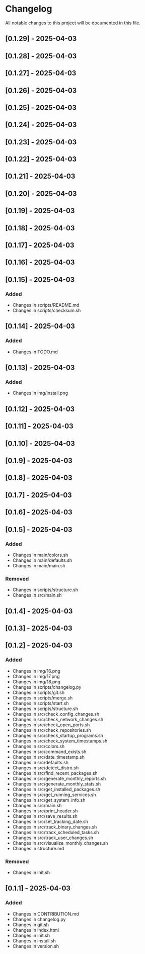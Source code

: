 # Changelog

All notable changes to this project will be documented in this file.

## [0.1.29] - 2025-04-03

## [0.1.28] - 2025-04-03

## [0.1.27] - 2025-04-03

## [0.1.26] - 2025-04-03

## [0.1.25] - 2025-04-03

## [0.1.24] - 2025-04-03

## [0.1.23] - 2025-04-03

## [0.1.22] - 2025-04-03

## [0.1.21] - 2025-04-03

## [0.1.20] - 2025-04-03

## [0.1.19] - 2025-04-03

## [0.1.18] - 2025-04-03

## [0.1.17] - 2025-04-03

## [0.1.16] - 2025-04-03

## [0.1.15] - 2025-04-03

### Added
- Changes in scripts/README.md
- Changes in scripts/checksum.sh

## [0.1.14] - 2025-04-03

### Added
- Changes in TODO.md

## [0.1.13] - 2025-04-03

### Added
- Changes in img/install.png

## [0.1.12] - 2025-04-03

## [0.1.11] - 2025-04-03

## [0.1.10] - 2025-04-03

## [0.1.9] - 2025-04-03

## [0.1.8] - 2025-04-03

## [0.1.7] - 2025-04-03

## [0.1.6] - 2025-04-03

## [0.1.5] - 2025-04-03

### Added
- Changes in main/colors.sh
- Changes in main/defaults.sh
- Changes in main/main.sh

### Removed
- Changes in scripts/structure.sh
- Changes in src/main.sh

## [0.1.4] - 2025-04-03

## [0.1.3] - 2025-04-03

## [0.1.2] - 2025-04-03

### Added
- Changes in img/16.png
- Changes in img/17.png
- Changes in img/18.png
- Changes in scripts/changelog.py
- Changes in scripts/git.sh
- Changes in scripts/merge.sh
- Changes in scripts/start.sh
- Changes in scripts/structure.sh
- Changes in src/check_config_changes.sh
- Changes in src/check_network_changes.sh
- Changes in src/check_open_ports.sh
- Changes in src/check_repositories.sh
- Changes in src/check_startup_programs.sh
- Changes in src/check_system_timestamps.sh
- Changes in src/colors.sh
- Changes in src/command_exists.sh
- Changes in src/date_timestamp.sh
- Changes in src/defaults.sh
- Changes in src/detect_distro.sh
- Changes in src/find_recent_packages.sh
- Changes in src/generate_monthly_reports.sh
- Changes in src/generate_monthly_stats.sh
- Changes in src/get_installed_packages.sh
- Changes in src/get_running_services.sh
- Changes in src/get_system_info.sh
- Changes in src/main.sh
- Changes in src/print_header.sh
- Changes in src/save_results.sh
- Changes in src/set_tracking_date.sh
- Changes in src/track_binary_changes.sh
- Changes in src/track_scheduled_tasks.sh
- Changes in src/track_user_changes.sh
- Changes in src/visualize_monthly_changes.sh
- Changes in structure.md

### Removed
- Changes in init.sh

## [0.1.1] - 2025-04-03

### Added
- Changes in CONTRIBUTION.md
- Changes in changelog.py
- Changes in git.sh
- Changes in index.html
- Changes in init.sh
- Changes in install.sh
- Changes in version.sh

